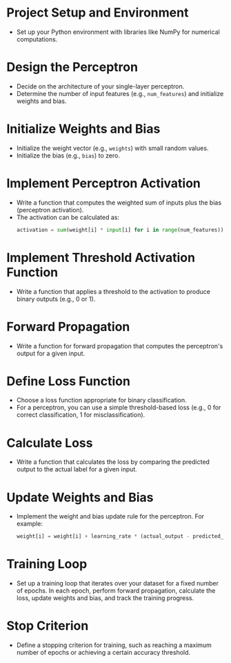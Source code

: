 # Project Setup and Environment

- Set up your Python environment with libraries like NumPy for numerical computations.

# Design the Perceptron

- Decide on the architecture of your single-layer perceptron.
- Determine the number of input features (e.g., `num_features`) and initialize weights and bias.

# Initialize Weights and Bias

- Initialize the weight vector (e.g., `weights`) with small random values.
- Initialize the bias (e.g., `bias`) to zero.

# Implement Perceptron Activation

- Write a function that computes the weighted sum of inputs plus the bias (perceptron activation).
- The activation can be calculated as:
  ```python
  activation = sum(weight[i] * input[i] for i in range(num_features)) + bias

# Implement Threshold Activation Function

- Write a function that applies a threshold to the activation to produce binary outputs (e.g., 0 or 1).

# Forward Propagation

- Write a function for forward propagation that computes the perceptron's output for a given input.

# Define Loss Function

- Choose a loss function appropriate for binary classification.
- For a perceptron, you can use a simple threshold-based loss (e.g., 0 for correct classification, 1 for misclassification).

# Calculate Loss

- Write a function that calculates the loss by comparing the predicted output to the actual label for a given input.

# Update Weights and Bias

- Implement the weight and bias update rule for the perceptron. For example:
    ```python
    weight[i] = weight[i] + learning_rate * (actual_output - predicted_output) * input[i] - bias = bias + learning_rate * (actual_output - predicted_output)

# Training Loop

- Set up a training loop that iterates over your dataset for a fixed number of epochs. In each epoch, perform forward propagation, calculate the loss, update weights and bias, and track the training progress.

# Stop Criterion

- Define a stopping criterion for training, such as reaching a maximum number of epochs or achieving a certain accuracy threshold.